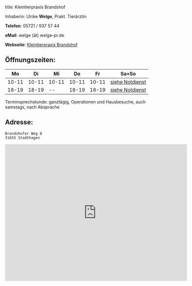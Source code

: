 title: Kleintierpraxis Brandshof

Inhaberin: Ulrike **Welge**, Prakt. Tierärztin

**Telefon**:   05721 / 937 57 44

**eMail**: welge (ät) welge-pr.de

**Webseite**: <a href="https://kleintierpraxis-brandshof.de">Kleintierpraxis Brandshof</a>


Öffnungszeiten:
---------------

|  Mo   |  Di   |  Mi   |  Do   |  Fr   |           Sa+So                      |
| ----- | ----- | ----- | ----- | ----- | ------------------------------------ |
| 10-11 | 10-11 | 10-11 | 10-11 | 10-11 | [siehe Notdienst](../notdienst.html) |
| 18-19 | 18-19 |  --   | 18-19 | 18-19 | [siehe Notdienst](../notdienst.html) |

Terminsprechstunde: ganztägig, Operationen und Hausbesuche, auch samstags, nach Absprache

Adresse:
---------

    Brandshofer Weg 8
    31655 Stadthagen

<iframe src="https://www.google.com/maps/embed?pb=!1m18!1m12!1m3!1d2440.5917500763553!2d9.19379131597303!3d52.287113261214266!2m3!1f0!2f0!3f0!3m2!1i1024!2i768!4f13.1!3m3!1m2!1s0x47ba7ef6b51eda1b%3A0xcfcf322d3f7793f5!2sKleintierpraxis%20Brandshof%20Ulrike%20Welge!5e0!3m2!1sde!2sfr!4v1599055913417!5m2!1sde!2sfr" width="600" height="450" frameborder="0" style="border:0;" allowfullscreen="" aria-hidden="false" tabindex="0"></iframe>
